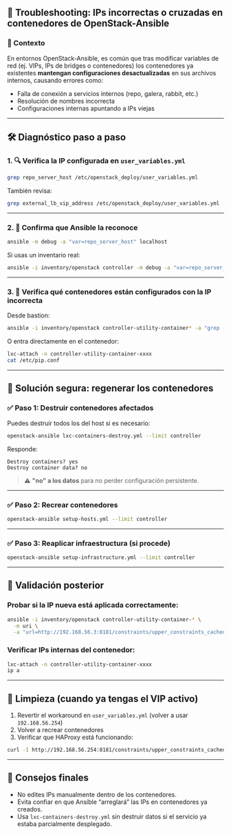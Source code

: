 ## 🧩 Troubleshooting: IPs incorrectas o cruzadas en contenedores de OpenStack-Ansible

### 📌 Contexto

En entornos OpenStack-Ansible, es común que tras modificar variables de red (ej. VIPs, IPs de bridges o contenedores) los contenedores ya existentes **mantengan configuraciones desactualizadas** en sus archivos internos, causando errores como:

- Falla de conexión a servicios internos (repo, galera, rabbit, etc.)
- Resolución de nombres incorrecta
- Configuraciones internas apuntando a IPs viejas

---

## 🛠️ Diagnóstico paso a paso

### 1. 🔍 Verifica la IP configurada en `user_variables.yml`

```bash
grep repo_server_host /etc/openstack_deploy/user_variables.yml
```

También revisa:

```bash
grep external_lb_vip_address /etc/openstack_deploy/user_variables.yml
```

---

### 2. 🧠 Confirma que Ansible la reconoce

```bash
ansible -m debug -a "var=repo_server_host" localhost
```

Si usas un inventario real:

```bash
ansible -i inventory/openstack controller -m debug -a "var=repo_server_host"
```

---

### 3. 🔎 Verifica qué contenedores están configurados con la IP incorrecta

Desde bastion:

```bash
ansible -i inventory/openstack controller-utility-container* -a "grep -r 192.168.56.254 /etc"
```

O entra directamente en el contenedor:

```bash
lxc-attach -n controller-utility-container-xxxx
cat /etc/pip.conf
```

---

## 🔄 Solución segura: regenerar los contenedores

### ✅ Paso 1: Destruir contenedores afectados

Puedes destruir todos los del host si es necesario:

```bash
openstack-ansible lxc-containers-destroy.yml --limit controller
```

Responde:

```
Destroy containers? yes
Destroy container data? no
```

> ⚠️ **"no" a los datos** para no perder configuración persistente.

---

### ✅ Paso 2: Recrear contenedores

```bash
openstack-ansible setup-hosts.yml --limit controller
```

---

### ✅ Paso 3: Reaplicar infraestructura (si procede)

```bash
openstack-ansible setup-infrastructure.yml --limit controller
```

---

## 🧪 Validación posterior

### Probar si la IP nueva está aplicada correctamente:

```bash
ansible -i inventory/openstack controller-utility-container-* \
  -m uri \
  -a "url=http://192.168.56.3:8181/constraints/upper_constraints_cached.txt return_content=yes"
```

### Verificar IPs internas del contenedor:

```bash
lxc-attach -n controller-utility-container-xxxx
ip a
```

---

## 🧼 Limpieza (cuando ya tengas el VIP activo)

1. Revertir el workaround en `user_variables.yml` (volver a usar `192.168.56.254`)
2. Volver a recrear contenedores
3. Verificar que HAProxy está funcionando:

```bash
curl -I http://192.168.56.254:8181/constraints/upper_constraints_cached.txt
```

---

## 🧷 Consejos finales

- No edites IPs manualmente dentro de los contenedores.
- Evita confiar en que Ansible “arreglará” las IPs en contenedores ya creados.
- Usa `lxc-containers-destroy.yml` sin destruir datos si el servicio ya estaba parcialmente desplegado.
